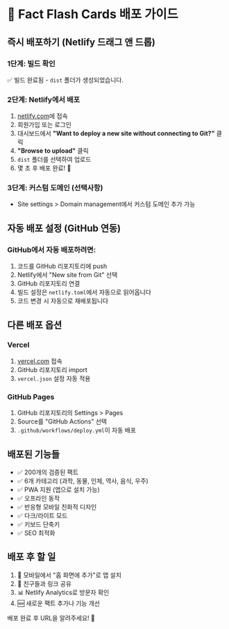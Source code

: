 # 🚀 Fact Flash Cards 배포 가이드

## 즉시 배포하기 (Netlify 드래그 앤 드롭)

### 1단계: 빌드 확인
✅ 빌드 완료됨 - `dist` 폴더가 생성되었습니다.

### 2단계: Netlify에서 배포
1. [netlify.com](https://netlify.com)에 접속
2. 회원가입 또는 로그인
3. 대시보드에서 **"Want to deploy a new site without connecting to Git?"** 클릭
4. **"Browse to upload"** 클릭
5. `dist` 폴더를 선택하여 업로드
6. 몇 초 후 배포 완료! 🎉

### 3단계: 커스텀 도메인 (선택사항)
- Site settings > Domain management에서 커스텀 도메인 추가 가능

## 자동 배포 설정 (GitHub 연동)

### GitHub에서 자동 배포하려면:
1. 코드를 GitHub 리포지토리에 push
2. Netlify에서 "New site from Git" 선택
3. GitHub 리포지토리 연결
4. 빌드 설정은 `netlify.toml`에서 자동으로 읽어옵니다
5. 코드 변경 시 자동으로 재배포됩니다

## 다른 배포 옵션

### Vercel
1. [vercel.com](https://vercel.com) 접속
2. GitHub 리포지토리 import
3. `vercel.json` 설정 자동 적용

### GitHub Pages
1. GitHub 리포지토리의 Settings > Pages
2. Source를 "GitHub Actions" 선택
3. `.github/workflows/deploy.yml`이 자동 배포

## 배포된 기능들
- ✅ 200개의 검증된 팩트
- ✅ 6개 카테고리 (과학, 동물, 인체, 역사, 음식, 우주)
- ✅ PWA 지원 (앱으로 설치 가능)
- ✅ 오프라인 동작
- ✅ 반응형 모바일 친화적 디자인
- ✅ 다크/라이트 모드
- ✅ 키보드 단축키
- ✅ SEO 최적화

## 배포 후 할 일
1. 📱 모바일에서 "홈 화면에 추가"로 앱 설치
2. 🔗 친구들과 링크 공유
3. 📊 Netlify Analytics로 방문자 확인
4. 🆕 새로운 팩트 추가나 기능 개선

배포 완료 후 URL을 알려주세요! 🎉

